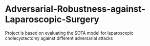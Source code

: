 # Adversarial-Robustness-against-Laparoscopic-Surgery
Project is based on evaluating the SOTA model for laparoscopic cholecystectomy against different adversarial attacks
